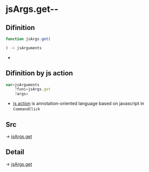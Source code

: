 # jsArgs.get--

## Difinition

```js.js
function jsArgs.get(

) -> jsArguments
```

- 


## Difinition by js action

```js.js
var=jsArguments
	?func=jsArgs.get
	?args=

```

- [js action](#) is annotation-oriented language based on javascript in `CommandClick`



## Src

-> [jsArgs.get](https://github.com/puutaro/CommandClick/blob/master/app/src/main/java/com/puutaro/commandclick/fragment_lib/terminal_fragment/js_interface/JsArgs.kt#L14)

## Detail

-> [jsArgs.get](https://github.com/puutaro/CommandClick/blob/master/md/developer/js_interface/details/JsArgs/get.md)
